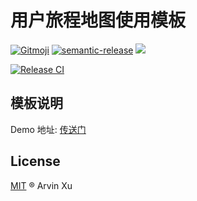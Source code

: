 # 用户旅程地图使用模板

[![Gitmoji][gitmoji]][gitmoji-url] [![semantic-release][semantic-release]][semantic-release-repo] ![][license-url]

[![Release CI][release-ci]][deploy-ci-url]

<!-- badge -->

[gitmoji]: https://img.shields.io/badge/gitmoji-%20😜%20😍-FFDD67.svg
[gitmoji-url]: https://gitmoji.carloscuesta.me/
[semantic-release]: https://img.shields.io/badge/%20%20%F0%9F%93%A6%F0%9F%9A%80-semantic--release-e10079.svg
[semantic-release-repo]: https://github.com/semantic-release/semantic-release
[license-url]: https://img.shields.io/github/license/arvinxx/user-journey-map-template

<!-- Github CI -->

[release-ci]: https://github.com/arvinxx/user-journey-map-template/workflows/Release%20CI/badge.svg
[deploy-ci-url]: https://github.com/arvinxx/user-journey-map-template/actions?query=workflow%3A%22Release+CI%22

## 模板说明

Demo 地址: [传送门](https://codesandbox.io/s/user-journey-map-demo-lww80)

## License

[MIT](./LICENSE) ® Arvin Xu
